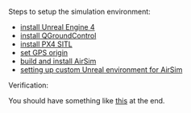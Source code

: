 Steps to setup the simulation environment:

* [install Unreal Engine 4](https://www.unrealengine.com/en-US/blog)
* [install QGroundControl](http://qgroundcontrol.com/downloads/)
* [install PX4 SITL](https://github.com/Microsoft/AirSim/blob/master/docs/sitl.md#software-in-loop-simulation-sitl)
* [set GPS origin](https://github.com/Microsoft/AirSim/blob/master/docs/sitl.md#setting-gps-origin)
* [build and install AirSim](https://github.com/Microsoft/AirSim/blob/master/docs/build.md)
* [setting up custom Unreal environment for AirSim](https://github.com/Microsoft/AirSim/blob/master/docs/unreal_custenv.md#setting-up-custom-unreal-environment-for-airsim)

Verification:

You should have something like [this](https://www.youtube.com/watch?v=1oY8Qu5maQQ&feature=youtu.be) at the end.
